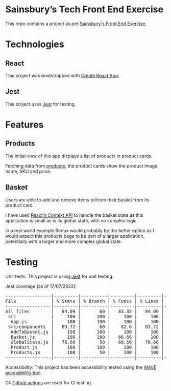 # Sainsbury’s Tech Front End Exercise

This repo contains a project as per [Sainsbury's Front End Exercise](https://jsainsburyplc.github.io/front-end-test/).

# Technologies

## React

This project was bootstrapped with [Create React App](https://github.com/facebook/create-react-app).

## Jest

This project uses [Jest](https://jestjs.io/) for testing.

# Features

## Products

The initial view of this app displays a list of products in product cards.

Fetching data from [products](https://jsainsburyplc.github.io/front-end-test/products.json), the product cards show the product image, name, SKU and price.

## Basket

Users are able to add and remove items to/from their basket from its product card.

I have used [React's Context API](https://reactjs.org/docs/context.html#when-to-use-context) to handle the basket state as this application is small as is its global state, with no complex logic.

In a real world example Redux would probably be the better option as I would expect this products page to be part of a larger application, potentially with a larger and more complex global state.

# Testing

Unit tests: This project is using [Jest](https://jestjs.io/) for unit testing.

Jest coverage (as of 17/07/2022):

<pre>
-----------------|---------|----------|---------|---------|-------------------
File             | % Stmts | % Branch | % Funcs | % Lines | Uncovered Line #s 
-----------------|---------|----------|---------|---------|-------------------
All files        |   84.09 |       60 |   83.33 |   84.09 |                   
 src             |     100 |      100 |     100 |     100 |                   
  App.js         |     100 |      100 |     100 |     100 |                   
 src/components  |   83.72 |       60 |    82.6 |   83.72 |                   
  AddToBasket.js |     100 |      100 |     100 |     100 |                   
  Basket.js      |     100 |      100 |   66.66 |     100 |                   
  GlobalState.js |   76.66 |       50 |   66.66 |   76.66 | 29,36-38,53,60-61 
  Product.js     |     100 |      100 |     100 |     100 |                   
  Products.js    |     100 |       50 |     100 |     100 | 14                
-----------------|---------|----------|---------|---------|-------------------
</pre>

Accessibility: This project has been accessibility tested using the [WAVE accessibility tool](https://wave.webaim.org/).

CI: [Github actions](https://github.com/features/actions) are used for CI testing.
